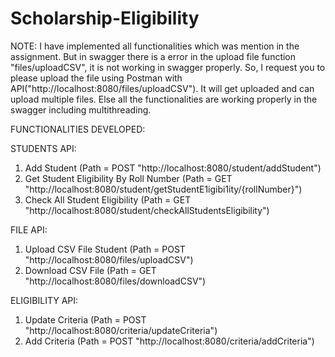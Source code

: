 # Scholarship-Eligibility

NOTE: 
I have implemented all functionalities which was mention in the assignment. But in swagger there is a error in the upload file function "files/uploadCSV", 
it is not working in swagger properly. So, I request you to please upload the file using Postman with API("http://localhost:8080/files/uploadCSV"). It will get uploaded and can upload multiple files. 
Else all the functionalities are working properly in the swagger including multithreading.  


FUNCTIONALITIES DEVELOPED:

STUDENTS API:
1. Add Student (Path = POST "http://localhost:8080/student/addStudent")
2. Get Student Eligibility By Roll Number (Path = GET "http://localhost:8080/student/getStudentE1igibi1ity/{rollNumber}") 
3. Check All Student Eligibility (Path = GET "http://localhost:8080/student/checkAllStudentsEligibility")

FILE API:
1. Upload CSV File Student (Path = POST "http://localhost:8080/files/uploadCSV") 
2. Download CSV File (Path = GET "http://localhost:8080/files/downloadCSV")

ELIGIBILITY API:
1. Update Criteria  (Path = POST "http://localhost:8080/criteria/updateCriteria")
2. Add Criteria  (Path = POST "http://localhost:8080/criteria/addCriteria")

